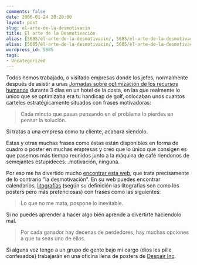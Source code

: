 ```yaml
---
comments: false
date: 2006-01-24 20:20:00
layout: post
slug: el-arte-de-la-desmotivacin
title: El arte de la Desmotivación
alias: [5685/el-arte-de-la-desmotivacin/, 5685/el-arte-de-la-desmotivacin]
alias: [5685/el-arte-de-la-desmotivacin/, 5685/el-arte-de-la-desmotivacin]
wordpress_id: 5685
tags:
- Uncategorized
---
```


Todos hemos trabajado, o visitado empresas donde los jefes,
normalmente después de asistir a unas [Jornadas
sobre optimización de los recursos humanos](http://headrush.typepad.com/creating_passionate_users/) durante 3 días en un
hotel de la costa, en las que realmente lo único que se optimizaba
era tu handicap de golf, colocaban unos cuantos carteles
estratégicamente situados con frases motivadoras:




> Cada minuto que pasas pensando en el problema lo
pierdes en pensar la solución.  


Si tratas a una empresa como tu cliente, acabará siendolo.




Estas y otras muchas frases como éstas están disponibles en
forma de cuadro o poster en muchas empresas y creo que lo único que
consigen es que pasemos más tiempo reunidos junto a la máquina de
café riendonos de semejantes estupideces...motivación, ninguna.

Por eso me ha divertido mucho [encontrar esta web](http://www.despair.com), que trata
precisamente de lo contrario "la desmotivación". En su web puedes
encontrar calendarios, [litografías](http://www.despair.com/lithographs.html) (según su
definición las litografías son como los posters pero más
pretenciosas) con frases como las siguientes:


> Lo que no me mata, pospone lo inevitable.  

Si no puedes aprender a hacer algo bien aprende a divertirte
haciendolo mal.  


> 
> Por cada ganador hay decenas de perdedores, hay muchas opciones
a que tu seas uno de ellos.




Si alguna vez tengo a un grupo de gente bajo mi cargo (dios les
pille confesados) trabajarán en una oficina llena de posters de
[Despair Inc](http://www.despair.com/artofde.html).
